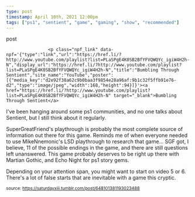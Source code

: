 ```yaml
---
type: post
timestamp: April 10th, 2021 12:00pm
tags: ["ps1", "sentient", "game", "gaming", "show", "recommended"]
---
```

post

                    <p class="npf_link" data-npf='{"type":"link","url":"https://href.li/?http://www.youtube.com/playlist?list=PLaSPgE4K0SB2BfYFVQWQYc_igiW4H2h-N","display_url":"https://href.li/?http://www.youtube.com/playlist?list=PLaSPgE4K0SB2BfYFVQWQYc_igiW4H2h-N","title":"Bumbling Through Sentient","site_name":"YouTube","poster":[{"media_key":"d2e92f38a62c9b0baa3f9854e28a96af:9b1c32f5ffb91e76-d2","type":"image/jpeg","width":168,"height":94}]}'><a href="https://href.li/?http://www.youtube.com/playlist?list=PLaSPgE4K0SB2BfYFVQWQYc_igiW4H2h-N" target="_blank">Bumbling Through Sentient</a>

I've been hanging around some ps1 communities, and no one talks about Sentient, but I still think about it regularly.  

SuperGreatFriend's playthrough is probably the most complete source of information out there for this game.  Reminds me of when everyone needed to use MikeNnemonic's LSD playthrough to research that game&hellip;  SGF got, I believe, 11 of the possible endings in the game, and there are still questions left unanswered.  This game probably deserves to be right up there with Martian Gothic, and Echo Night for ps1 story gems.  

Depending on your attention span, you might want to start on video 5 or 6.  There's a lot of false starts that are inevitable with a game this cryptic.

                
                
                
                
                
                
                                
<small>source: https://saturdayxiii.tumblr.com/post/648101381193023488</small>